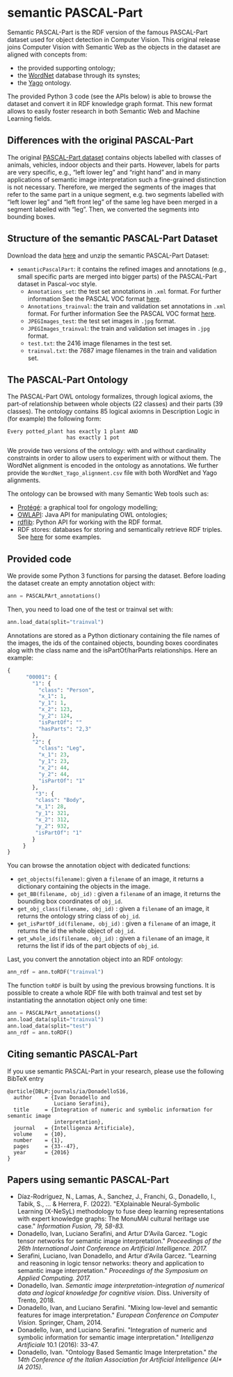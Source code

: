 # semantic PASCAL-Part
Semantic PASCAL-Part is the RDF version of the famous PASCAL-Part dataset used for object detection in Computer Vision. This original release joins Computer Vision with Semantic Web as the objects in the dataset are aligned with concepts from:
- the provided supporting ontology;
- the [WordNet](https://wordnet.princeton.edu/) database through its synstes;
- the [Yago](https://yago-knowledge.org/) ontology.

The provided Python 3 code (see the APIs below) is able to browse the dataset and convert it in RDF knowledge graph format. This new format allows to easily foster research in both Semantic Web and Machine Learning fields. 

## Differences with the original PASCAL-Part 
The original [PASCAL-Part dataset](https://www.cs.stanford.edu/~roozbeh/pascal-parts/pascal-parts.html) contains objects labelled with classes of animals, vehicles, indoor objects and their parts. However, labels for parts are very specific, e.g., “left lower leg” and “right hand” and in many applications of semantic image interpretation such a fine-grained distinction is not necessary. Therefore, we merged the segments of the images that refer to the same part in a unique segment, e.g. two segments labelled with “left lower leg” and “left front leg” of the same leg have been merged in a segment labelled with “leg”. Then, we converted the segments into bounding boxes.

## Structure of the semantic PASCAL-Part Dataset
Download the data [here](https://zenodo.org/record/5878773#.YegfKiwo-qB) and unzip the semantic PASCAL-Part Dataset:
- `semanticPascalPart`: it contains the refined images and annotations (e.g., small specific parts are merged into bigger parts) of the PASCAL-Part dataset in Pascal-voc style.
    - `Annotations_set`: the test set annotations in `.xml` format. For further information See the PASCAL VOC format [here](http://host.robots.ox.ac.uk/pascal/VOC/index.html).
    - `Annotations_trainval`: the train and validation set annotations in `.xml` format. For further information See the PASCAL VOC format [here](http://host.robots.ox.ac.uk/pascal/VOC/index.html).
    - `JPEGImages_test`: the test set images in `.jpg` format.
    - `JPEGImages_trainval`: the train and validation set images in `.jpg` format.
    - `test.txt`: the 2416 image filenames in the test set.
    - `trainval.txt`: the 7687 image filenames in the train and validation set.

## The PASCAL-Part Ontology
The PASCAL-Part OWL ontology formalizes, through logical axioms, the part-of relationship between whole objects (22 classes) and their parts (39 classes). The ontology contains 85 logical axiomns in Description Logic in (for example) the following form:
```
Every potted_plant has exactly 1 plant AND
                   has exactly 1 pot
```
We provide two versions of the ontology: with and without cardinality constraints in order to allow users to experiment with or without them. The WordNet alignment is encoded in the ontology as annotations. We further provide the `WordNet_Yago_alignment.csv` file with both WordNet and Yago alignments.

The ontology can be browsed with many Semantic Web tools such as:

- [Protégé](https://protege.stanford.edu/): a graphical tool for ongology modelling;
- [OWLAPI](http://owlapi.sourceforge.net/): Java API for manipulating OWL ontologies;
- [rdflib](https://rdflib.readthedocs.io/en/stable/): Python API for working with the RDF format.
- RDF stores: databases for storing and semantically retrieve RDF triples. See [here](https://www.w3.org/wiki/LargeTripleStores) for some examples.


## Provided code
We provide some Python 3 functions for parsing the dataset. Before loading the dataset create an empty annotation object with:
```python
ann = PASCALPArt_annotations()
```
Then, you need to load one of the test or trainval set with:
```python
ann.load_data(split="trainval")
```
Annotations are stored as a Python dictionary containing the file names of the images, the ids of the contained objects, bounding boxes coordinates alog with the class name and the isPartOf/harParts relationships. Here an example:
```python
{
      "00001": {
        "1": {
          "class": "Person",
          "x_1": 1,
          "y_1": 1,
          "x_2": 123,
          "y_2": 124,
          "isPartOf": ""
          "hasParts": "2,3"
        },
        "2": {
          "class": "Leg",
          "x_1": 23,
          "y_1": 23,
          "x_2": 44,
          "y_2": 44,
          "isPartOf": "1"
        },
         "3": {
         "class": "Body",
         "x_1": 28,
         "y_1": 321,
         "x_2": 312,
         "y_2": 932,
         "isPartOf": "1"
        }
     }
}      
```
You can browse the annotation object with dedicated functions:
- `get_objects(filename)`: given a `filename` of an image, it returns a dictionary containing the objects in the image.
- `get_BB(filename, obj_id)` : given a `filename` of an image, it returns the bounding box coordinates of `obj_id`.
- `get_obj_class(filename, obj_id)` : given a `filename` of an image, it returns the ontology string class of `obj_id`.
- `get_isPartOf_id(filename, obj_id)` : given a `filename` of an image, it returns the id the whole object of `obj_id`.
- `get_whole_ids(filename, obj_id)` : given a `filename` of an image, it returns the list if ids of the part objects of `obj_id`.

Last, you convert the annotation object into an RDF ontology:
```python
ann_rdf = ann.toRDF("trainval")
```
The function `toRDF` is built by using the previous browsing functions. It is possible to create a whole RDF file with both trainval and test set by instantiating the annotation object only one time:
```python
ann = PASCALPArt_annotations()
ann.load_data(split="trainval")
ann.load_data(split="test")
ann_rdf = ann.toRDF()
```

## Citing semantic PASCAL-Part
If you use semantic PASCAL-Part in your research, please use the following BibTeX entry

```
@article{DBLP:journals/ia/DonadelloS16,
  author    = {Ivan Donadello and
               Luciano Serafini},
  title     = {Integration of numeric and symbolic information for semantic image
               interpretation},
  journal   = {Intelligenza Artificiale},
  volume    = {10},
  number    = {1},
  pages     = {33--47},
  year      = {2016}
}
```

## Papers using semantic PASCAL-Part
- Díaz-Rodríguez, N., Lamas, A., Sanchez, J., Franchi, G., Donadello, I., Tabik, S., ... & Herrera, F. (2022). "EXplainable Neural-Symbolic Learning (X-NeSyL) methodology to fuse deep learning representations with expert knowledge graphs: The MonuMAI cultural heritage use case." <em>Information Fusion, 79, 58-83.</em>
- Donadello, Ivan, Luciano Serafini, and Artur D'Avila Garcez. "Logic tensor networks for semantic image interpretation." <em>Proceedings of the 26th International Joint Conference on Artificial Intelligence. 2017.</em>
- Serafini, Luciano, Ivan Donadello, and Artur d'Avila Garcez. "Learning and reasoning in logic tensor networks: theory and application to semantic image interpretation." <em>Proceedings of the Symposium on Applied Computing. 2017.</em>
- Donadello, Ivan. <em>Semantic image interpretation-integration of numerical data and logical knowledge for cognitive vision.</em> Diss. University of Trento, 2018.
- Donadello, Ivan, and Luciano Serafini. "Mixing low-level and semantic features for image interpretation." <em>European Conference on Computer Vision.</em> Springer, Cham, 2014.
- Donadello, Ivan, and Luciano Serafini. "Integration of numeric and symbolic information for semantic image interpretation." <em>Intelligenza Artificiale</em> 10.1 (2016): 33-47.
- Donadello, Ivan. "Ontology Based Semantic Image Interpretation." <em>the 14th Conference of the Italian Association for Artificial Intelligence (AI* IA 2015).</em>

